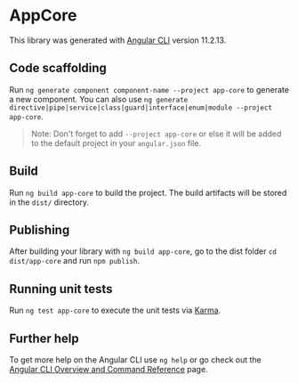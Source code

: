# AppCore

This library was generated with [Angular CLI](https://github.com/angular/angular-cli) version 11.2.13.

## Code scaffolding

Run `ng generate component component-name --project app-core` to generate a new component. You can also use `ng generate directive|pipe|service|class|guard|interface|enum|module --project app-core`.
> Note: Don't forget to add `--project app-core` or else it will be added to the default project in your `angular.json` file. 

## Build

Run `ng build app-core` to build the project. The build artifacts will be stored in the `dist/` directory.

## Publishing

After building your library with `ng build app-core`, go to the dist folder `cd dist/app-core` and run `npm publish`.

## Running unit tests

Run `ng test app-core` to execute the unit tests via [Karma](https://karma-runner.github.io).

## Further help

To get more help on the Angular CLI use `ng help` or go check out the [Angular CLI Overview and Command Reference](https://angular.io/cli) page.
